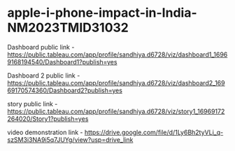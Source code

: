 # apple-i-phone-impact-in-India-NM2023TMID31032


Dashboard public link - https://public.tableau.com/app/profile/sandhiya.d6728/viz/dashboard1_16969168194540/Dashboard1?publish=yes

Dashboard 2 public link - https://public.tableau.com/app/profile/sandhiya.d6728/viz/dashboard2_16969170574360/Dashboard2?publish=yes

story public link - https://public.tableau.com/app/profile/sandhiya.d6728/viz/story1_16969172264020/Story1?publish=yes

video demonstration link - https://drive.google.com/file/d/1Ly6Bh2tyVLi_q-szSM3i3NA9i5q7JUYg/view?usp=drive_link
